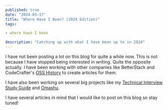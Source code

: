 ```yaml
---
published: true
date: "2024-03-17"
title: "Where Have I Been? (2024 Edition)"
tags:

- where have I been

description: "Catching up with what I have been up to in 2024"
---
```


I have not been posting a lot on this blog for quite a while now. This is not because I have
stopped being interested in writing. Quite the opposite actually. I have been working with other
companies like BetterStack and CodeCrafter's [OSS History](https://osshistory.org/p/elixir) to
create articles for them.

I have also been working on several big projects like my
[Technical Interview Study Guide](https://interviews.woojiahao.com) and
[Omashu](https://github.com/woojiahao/omashu).

I have several articles in mind that I would like to post on this blog so stay tuned!